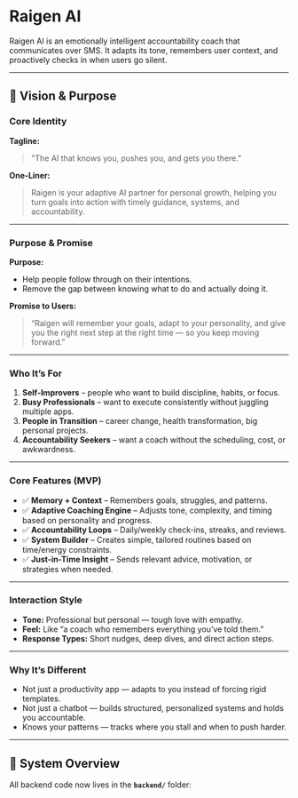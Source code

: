 # Raigen AI

Raigen AI is an emotionally intelligent accountability coach that communicates over SMS. It adapts its tone, remembers user context, and proactively checks in when users go silent.

---

## 🎯 Vision & Purpose

### Core Identity
**Tagline:**  
> "The AI that knows you, pushes you, and gets you there."

**One-Liner:**  
> Raigen is your adaptive AI partner for personal growth, helping you turn goals into action with timely guidance, systems, and accountability.

---

### Purpose & Promise
**Purpose:**  
- Help people follow through on their intentions.  
- Remove the gap between knowing what to do and actually doing it.

**Promise to Users:**  
> “Raigen will remember your goals, adapt to your personality, and give you the right next step at the right time — so you keep moving forward.”

---

### Who It’s For
1. **Self-Improvers** – people who want to build discipline, habits, or focus.  
2. **Busy Professionals** – want to execute consistently without juggling multiple apps.  
3. **People in Transition** – career change, health transformation, big personal projects.  
4. **Accountability Seekers** – want a coach without the scheduling, cost, or awkwardness.

---

### Core Features (MVP)
- ✅ **Memory + Context** – Remembers goals, struggles, and patterns.  
- ✅ **Adaptive Coaching Engine** – Adjusts tone, complexity, and timing based on personality and progress.  
- ✅ **Accountability Loops** – Daily/weekly check-ins, streaks, and reviews.  
- ✅ **System Builder** – Creates simple, tailored routines based on time/energy constraints.  
- ✅ **Just-in-Time Insight** – Sends relevant advice, motivation, or strategies when needed.

---

### Interaction Style
- **Tone:** Professional but personal — tough love with empathy.  
- **Feel:** Like “a coach who remembers everything you’ve told them.”  
- **Response Types:** Short nudges, deep dives, and direct action steps.

---

### Why It’s Different
- Not just a productivity app — adapts to you instead of forcing rigid templates.  
- Not just a chatbot — builds structured, personalized systems and holds you accountable.  
- Knows your patterns — tracks where you stall and when to push harder.

---

## 🔧 System Overview

All backend code now lives in the **`backend/`** folder:

